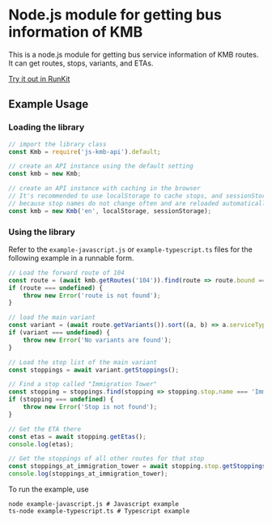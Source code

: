 # Node.js module for getting bus information of KMB
This is a node.js module for getting bus service information of KMB routes. It can get routes, stops, variants, and ETAs.  

[Try it out in RunKit](https://runkit.com/miklcct/5f93015edf489c001abca071)

## Example Usage
### Loading the library
```js
// import the library class
const Kmb = require('js-kmb-api').default;

// create an API instance using the default setting
const kmb = new Kmb;

// create an API instance with caching in the browser
// It's recommended to use localStorage to cache stops, and sessionStorage to cache stop routes
// because stop names do not change often and are reloaded automatically
const kmb = new Kmb('en', localStorage, sessionStorage);
```

### Using the library
Refer to the `example-javascript.js` or `example-typescript.ts` files for the following example in a runnable form.
```js
// Load the forward route of 104
const route = (await kmb.getRoutes('104')).find(route => route.bound === 1);
if (route === undefined) {
    throw new Error('route is not found');
}

// load the main variant
const variant = (await route.getVariants()).sort((a, b) => a.serviceType - b.serviceType)[0];
if (variant === undefined) {
    throw new Error('No variants are found');
}

// Load the stop list of the main variant
const stoppings = await variant.getStoppings();

// Find a stop called "Immigration Tower"
const stopping = stoppings.find(stopping => stopping.stop.name === 'Immigration Tower');
if (stopping === undefined) {
    throw new Error('Stop is not found');
}

// Get the ETA there
const etas = await stopping.getEtas();
console.log(etas);

// Get the stoppings of all other routes for that stop
const stoppings_at_immigration_tower = await stopping.stop.getStoppings();
console.log(stoppings_at_immigration_tower);
```

To run the example, use
```shell script
node example-javascript.js # Javascript example
ts-node example-typescript.ts # Typescript example
```
